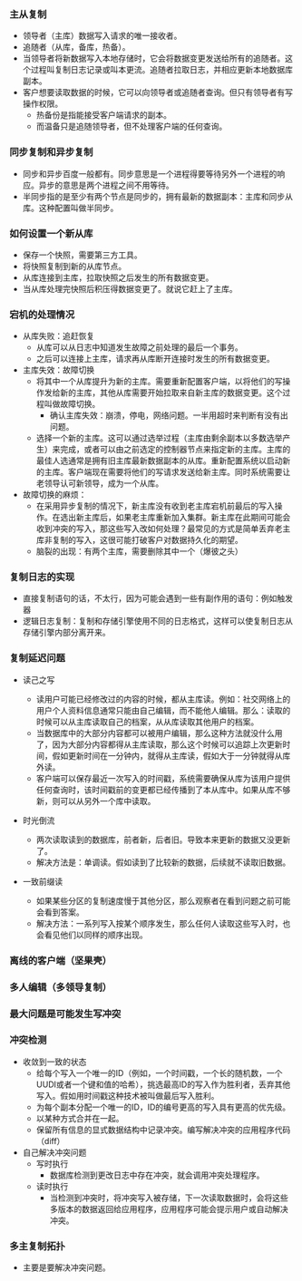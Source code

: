 ### 主从复制

- 领导者（主库）数据写入请求的唯一接收者。
- 追随者（从库，备库，热备）。
- 当领导者将新数据写入本地存储时，它会将数据变更发送给所有的追随者。这个过程叫复制日志记录或叫本更流。追随者拉取日志，并相应更新本地数据库副本。
- 客户想要读取数据的时候，它可以向领导者或追随者查询。但只有领导者有写操作权限。
  - 热备份是指能接受客户端请求的副本。
  - 而温备只是追随领导者，但不处理客户端的任何查询。

### 同步复制和异步复制

- 同步和异步百度一般都有。同步意思是一个进程得要等待另外一个进程的响应。异步的意思是两个进程之间不用等待。
- 半同步指的是至少有两个节点是同步的，拥有最新的数据副本：主库和同步从库。这种配置叫做半同步。

### 如何设置一个新从库

- 保存一个快照，需要第三方工具。
- 将快照复制到新的从库节点。
- 从库连接到主库，拉取快照之后发生的所有数据变更。
- 当从库处理完快照后积压得数据变更了。就说它赶上了主库。

### 宕机的处理情况

- 从库失败：追赶恢复
  - 从库可以从日志中知道发生故障之前处理的最后一个事务。
  - 之后可以连接上主库，请求再从库断开连接时发生的所有数据变更。
- 主库失效：故障切换
  - 将其中一个从库提升为新的主库。需要重新配置客户端，以将他们的写操作发给新的主库，其他从库需要开始拉取来自新主库的数据变更。这个过程叫做故障切换。
    - 确认主库失效：崩溃，停电，网络问题。一半用超时来判断有没有出问题。
  - 选择一个新的主库。这可以通过选举过程（主库由剩余副本以多数选举产生）来完成，或者可以由之前选定的控制器节点来指定新的主库。主库的最佳人选通常是拥有旧主库最新数据副本的从库。重新配置系统以启动新的主库。客户端现在需要将他们的写请求发送给新主库。同时系统需要让老领导认可新领导，成为一个从库。
- 故障切换的麻烦：
  - 在采用异步复制的情况下，新主库没有收到老主库宕机前最后的写入操作。在选出新主库后，如果老主库重新加入集群。新主库在此期间可能会收到冲突的写入，那这些写入改如何处理？最常见的方式是简单丢弃老主库非复制的写入，这很可能打破客户对数据持久化的期望。
  - 脑裂的出现：有两个主库，需要删除其中一个（爆彼之头）

### 复制日志的实现

- 直接复制语句的话，不太行，因为可能会遇到一些有副作用的语句：例如触发器
- 逻辑日志复制：复制和存储引擎使用不同的日志格式，这样可以使复制日志从存储引擎内部分离开来。

### 复制延迟问题

- 读己之写
  - 读用户可能已经修改过的内容的时候，都从主库读。例如：社交网络上的用户个人资料信息通常只能由自己编辑，而不能他人编辑。那么：读取的时候可以从主库读取自己的档案，从从库读取其他用户的档案。
  - 当数据库中的大部分内容都可以被用户编辑，那么这种方法就没什么用了，因为大部分内容都得从主库读取，那么这个时候可以追踪上次更新时间，假如更新时间在一分钟内，就得从主库读，假如大于一分钟就得从库外读。
  - 客户端可以保存最近一次写入的时间戳，系统需要确保从库为该用户提供任何查询时，该时间戳前的变更都已经传播到了本从库中。如果从库不够新，则可以从另外一个库中读取。

- 时光倒流
  - 两次读取读到的数据库，前者新，后者旧。导致本来更新的数据又没更新了。
  - 解决方法是：单调读。假如读到了比较新的数据，后续就不读取旧数据。
- 一致前缀读
  - 如果某些分区的复制速度慢于其他分区，那么观察者在看到问题之前可能会看到答案。
  - 解决方法：一系列写入按某个顺序发生，那么任何人读取这些写入时，也会看见他们以同样的顺序出现。

### 离线的客户端（坚果壳）

### 多人编辑（多领导复制）

### 最大问题是可能发生写冲突

### 冲突检测

- 收敛到一致的状态
  - 给每个写入一个唯一的ID（例如，一个时间戳，一个长的随机数，一个UUDI或者一个键和值的哈希），挑选最高ID的写入作为胜利者，丢弃其他写入。假如用时间戳这种技术被叫做最后写入胜利。
  - 为每个副本分配一个唯一的ID，ID的编号更高的写入具有更高的优先级。
  - 以某种方式合并在一起。
  - 保留所有信息的显式数据结构中记录冲突。编写解决冲突的应用程序代码（diff）
- 自己解决冲突问题
  - 写时执行
    - 数据库检测到更改日志中存在冲突，就会调用冲突处理程序。
  - 读时执行
    - 当检测到冲突时，将冲突写入被存储，下一次读取数据时，会将这些多版本的数据返回给应用程序，应用程序可能会提示用户或自动解决冲突。

### 多主复制拓扑

- 主要是要解决冲突问题。